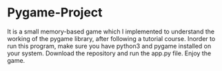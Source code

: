 # Pygame-Project
It is a small memory-based game which I implemented to understand the working of the pygame library, after following a tutorial course.
Inorder to run this program, make sure you have python3 and pygame installed on your system. Download the repository and run the app.py file. 
Enjoy the game.
